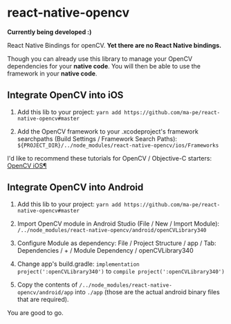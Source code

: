 # react-native-opencv

**Currently being developed :)**

React Native Bindings for openCV.
**Yet there are no React Native bindings.**

Though you can already use this library to manage your OpenCV dependencies for your **native code**. You will then be able to use the framework in your **native code**.

## Integrate OpenCV into iOS

1. Add this lib to your project:
`yarn add https://github.com/ma-pe/react-native-opencv#master`

2. Add the OpenCV framework to your .xcodeproject's framework searchpaths (Build Settings / Framework Search Paths):
`${PROJECT_DIR}/../node_modules/react-native-opencv/ios/Frameworks`

I'd like to recommend these tutorials for OpenCV / Objective-C starters: [OpenCV iOS¶](https://docs.opencv.org/2.4/doc/tutorials/ios/table_of_content_ios/table_of_content_ios.html)

## Integrate OpenCV into Android

1. Add this lib to your project:
`yarn add https://github.com/ma-pe/react-native-opencv#master`

2. Import OpenCV module in Android Studio (File / New / Import Module):
`/../node_modules/react-native-opencv/android/openCVLibrary340`

3. Configure Module as dependency:
File / Project Structure / app / Tab: Dependencies / + / Module Dependency / openCVLibrary340

4. Change app's build.gradle:
`implementation project(':openCVLibrary340')` to `compile project(':openCVLibrary340')`

5. Copy the contents of `/../node_modules/react-native-opencv/android/app` into `./app` (those are the actual android binary files that are required).

You are good to go.
